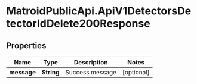 # MatroidPublicApi.ApiV1DetectorsDetectorIdDelete200Response

## Properties

Name | Type | Description | Notes
------------ | ------------- | ------------- | -------------
**message** | **String** | Success message | [optional] 


